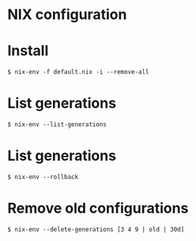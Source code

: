 # NIX configuration

# Install

```
$ nix-env -f default.nix -i --remove-all
```


# List generations

```
$ nix-env --list-generations
```



# List generations

```
$ nix-env --rollback
```

# Remove old configurations

```
$ nix-env --delete-generations [3 4 9 | old | 30d]
```
